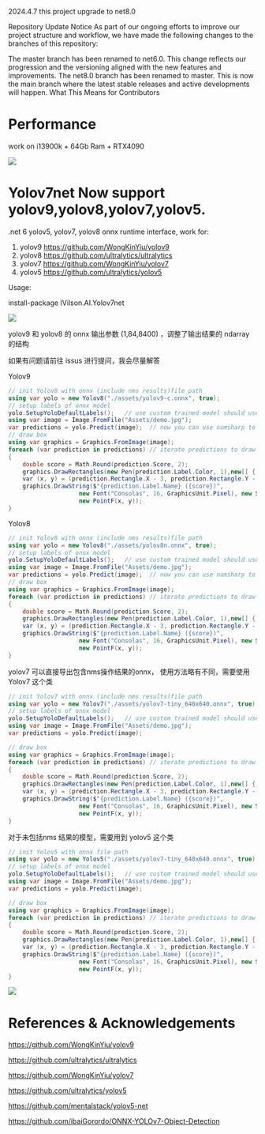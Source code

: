 2024.4.7 this project upgrade to net8.0

Repository Update Notice
As part of our ongoing efforts to improve our project structure and workflow, we have made the following changes to the branches of this repository:

The master branch has been renamed to net6.0. This change reflects our progression and the versioning aligned with the new features and improvements.
The net8.0 branch has been renamed to master. This is now the main branch where the latest stable releases and active developments will happen.
What This Means for Contributors

# Performance 

work on i13900k + 64Gb Ram + RTX4090

![](https://github.com/iwaitu/Yolov7net/raw/master/performance.png)



# Yolov7net Now support yolov9,yolov8,yolov7,yolov5.

.net 6 yolov5, yolov7, yolov8 onnx runtime interface, work for:
1. yolov9 https://github.com/WongKinYiu/yolov9
2. yolov8 https://github.com/ultralytics/ultralytics
3. yolov7 https://github.com/WongKinYiu/yolov7
4. yolov5 https://github.com/ultralytics/yolov5


Usage:

install-package IVilson.AI.Yolov7net

![](https://github.com/ivilson/Yolov7net/raw/master/test/Yolov7net.test/Assets/demo.jpg)

yolov9 和 yolov8 的 onnx 输出参数 (1,84,8400) ，调整了输出结果的 ndarray 的结构

如果有问题请前往 issus 进行提问，我会尽量解答

Yolov9
```csharp
// init Yolov8 with onnx (include nms results)file path
using var yolo = new Yolov8("./assets/yolov9-c.onnx", true);
// setup labels of onnx model 
yolo.SetupYoloDefaultLabels();   // use custom trained model should use your labels like: yolo.SetupLabels(string[] labels)
using var image = Image.FromFile("Assets/demo.jpg");
var predictions = yolo.Predict(image);  // now you can use numsharp to parse output data like this : var ret = yolo.Predict(image,useNumpy:true);
// draw box
using var graphics = Graphics.FromImage(image);
foreach (var prediction in predictions) // iterate predictions to draw results
{
    double score = Math.Round(prediction.Score, 2);
    graphics.DrawRectangles(new Pen(prediction.Label.Color, 1),new[] { prediction.Rectangle });
    var (x, y) = (prediction.Rectangle.X - 3, prediction.Rectangle.Y - 23);
    graphics.DrawString($"{prediction.Label.Name} ({score})",
                    new Font("Consolas", 16, GraphicsUnit.Pixel), new SolidBrush(prediction.Label.Color),
                    new PointF(x, y));
}
```

Yolov8
```csharp
// init Yolov8 with onnx (include nms results)file path
using var yolo = new Yolov8("./assets/yolov8n.onnx", true);
// setup labels of onnx model 
yolo.SetupYoloDefaultLabels();   // use custom trained model should use your labels like: yolo.SetupLabels(string[] labels)
using var image = Image.FromFile("Assets/demo.jpg");
var predictions = yolo.Predict(image);  // now you can use numsharp to parse output data like this : var ret = yolo.Predict(image,useNumpy:true);
// draw box
using var graphics = Graphics.FromImage(image);
foreach (var prediction in predictions) // iterate predictions to draw results
{
    double score = Math.Round(prediction.Score, 2);
    graphics.DrawRectangles(new Pen(prediction.Label.Color, 1),new[] { prediction.Rectangle });
    var (x, y) = (prediction.Rectangle.X - 3, prediction.Rectangle.Y - 23);
    graphics.DrawString($"{prediction.Label.Name} ({score})",
                    new Font("Consolas", 16, GraphicsUnit.Pixel), new SolidBrush(prediction.Label.Color),
                    new PointF(x, y));
}
```
yolov7 可以直接导出包含nms操作结果的onnx， 使用方法略有不同，需要使用 Yolov7 这个类

```csharp
// init Yolov7 with onnx (include nms results)file path
using var yolo = new Yolov7("./assets/yolov7-tiny_640x640.onnx", true);
// setup labels of onnx model 
yolo.SetupYoloDefaultLabels();   // use custom trained model should use your labels like: yolo.SetupLabels(string[] labels)
using var image = Image.FromFile("Assets/demo.jpg");
var predictions = yolo.Predict(image);

// draw box
using var graphics = Graphics.FromImage(image);
foreach (var prediction in predictions) // iterate predictions to draw results
{
    double score = Math.Round(prediction.Score, 2);
    graphics.DrawRectangles(new Pen(prediction.Label.Color, 1),new[] { prediction.Rectangle });
    var (x, y) = (prediction.Rectangle.X - 3, prediction.Rectangle.Y - 23);
    graphics.DrawString($"{prediction.Label.Name} ({score})",
                    new Font("Consolas", 16, GraphicsUnit.Pixel), new SolidBrush(prediction.Label.Color),
                    new PointF(x, y));
}
```

对于未包括nms 结果的模型，需要用到 yolov5 这个类
```csharp
// init Yolov5 with onnx file path
using var yolo = new Yolov5("./assets/yolov7-tiny_640x640.onnx", true);
// setup labels of onnx model 
yolo.SetupYoloDefaultLabels();   // use custom trained model should use your labels like: yolo.SetupLabels(string[] labels)
using var image = Image.FromFile("Assets/demo.jpg");
var predictions = yolo.Predict(image);

// draw box
using var graphics = Graphics.FromImage(image);
foreach (var prediction in predictions) // iterate predictions to draw results
{
    double score = Math.Round(prediction.Score, 2);
    graphics.DrawRectangles(new Pen(prediction.Label.Color, 1),new[] { prediction.Rectangle });
    var (x, y) = (prediction.Rectangle.X - 3, prediction.Rectangle.Y - 23);
    graphics.DrawString($"{prediction.Label.Name} ({score})",
                    new Font("Consolas", 16, GraphicsUnit.Pixel), new SolidBrush(prediction.Label.Color),
                    new PointF(x, y));
}


```
![](https://github.com/iwaitu/Yolov7net/raw/master/result.jpg)
# References & Acknowledgements

https://github.com/WongKinYiu/yolov9

https://github.com/ultralytics/ultralytics

https://github.com/WongKinYiu/yolov7

https://github.com/ultralytics/yolov5

https://github.com/mentalstack/yolov5-net

https://github.com/ibaiGorordo/ONNX-YOLOv7-Object-Detection

